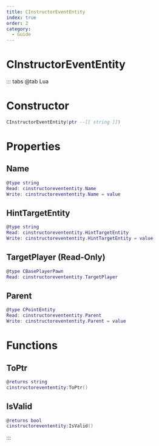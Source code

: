 ```yaml
---
title: CInstructorEventEntity
index: true
order: 2
category:
  - Guide
---
```


# CInstructorEventEntity

::: tabs
@tab Lua
# Constructor
```lua
CInstructorEventEntity(ptr --[[ string ]])
```
# Properties
## Name 
```lua
@type string
Read: cinstructorevententity.Name
Write: cinstructorevententity.Name = value
```
## HintTargetEntity 
```lua
@type string
Read: cinstructorevententity.HintTargetEntity
Write: cinstructorevententity.HintTargetEntity = value
```
## TargetPlayer (Read-Only)
```lua
@type CBasePlayerPawn
Read: cinstructorevententity.TargetPlayer
```
## Parent 
```lua
@type CPointEntity
Read: cinstructorevententity.Parent
Write: cinstructorevententity.Parent = value
```
# Functions
## ToPtr
```lua
@returns string
cinstructorevententity:ToPtr()
```
## IsValid
```lua
@returns bool
cinstructorevententity:IsValid()
```

:::